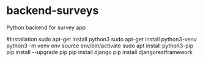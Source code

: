 # backend-surveys
Python backend for survey app

#Installation
sudo apt-get install python3
sudo apt-get install python3-venv
python3 -m venv env
source env/bin/activate
sudo apt install python3-pip
pip install --upgrade pip
pip install django
pip install djangorestframework

